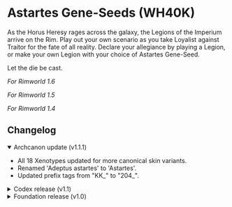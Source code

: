 # Astartes Gene-Seeds (WH40K)

As the Horus Heresy rages across the galaxy, the Legions of the Imperium arrive on the Rim.
Play out your own scenario as you take Loyalist against Traitor for the fate of all reality.
Declare your allegiance by playing a Legion, or make your own Legion with your choice of Astartes Gene-Seed.

Let the die be cast.

*For Rimworld 1.6*

*For Rimworld 1.5*

*For Rimworld 1.4*

## Changelog

<details open>
	<summary>Archcanon update (v1.1.1)</summary>

- All 18 Xenotypes updated for more canonical skin variants.
- Renamed 'Adeptus astartes' to 'Astartes'.
- Updated prefix tags from "KK_" to "204_".

</details>

<details>
	<summary>Codex release (v1.1)</summary>

- Added 4 preset Ideoligions; Imperial cult, Chaos cult, Loyalist chapter and Traitor chapter.
- Added 3 Ideoligion structures; Imperial, Chaos and Chapter.
- Added 3 Ideoligion styles; Imperial, Chaos and Chapter.
- Added 1 weapon style; Chapter style Charge Rifle (Lasgun).
- Added 2 Ideogram styles; Imperial and Chaos.
- Minor fixes and updates.

</details>

<details>
	<summary>Foundation release (v1.0)</summary>

- Added 18 unique Astartes Gene-Seeds.
- Added 18 unique Astartes Xenotypes (all known Legions).

</details>

